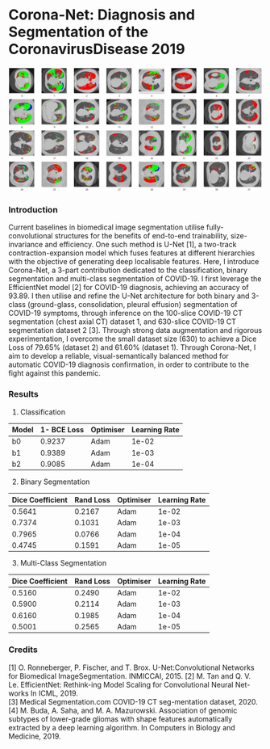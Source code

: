 # Corona-Net: Diagnosis and Segmentation of the CoronavirusDisease 2019  
![Ground-truth masks for axial chest CT scans](./utils/main.PNG)  

### Introduction  
  
Current baselines in biomedical image segmentation utilise fully-convolutional structures for the benefits of end-to-end trainability, size-invariance and efficiency. One such method is U-Net [1], a two-track contraction-expansion model which fuses features at different hierarchies with the objective of generating deep localisable features. Here, I introduce Corona-Net, a 3-part contribution dedicated to the classification, binary segmentation and multi-class segmentation of COVID-19. I first leverage the EfficientNet model [2] for COVID-19 diagnosis, achieving an accuracy of 93.89. I then utilise and refine the U-Net architecture for both binary and 3-class (ground-glass, consolidation, pleural effusion) segmentation of COVID-19 symptoms, through inference on the 100-slice COVID-19 CT segmentation (chest axial CT) dataset 1, and 630-slice COVID-19 CT segmentation dataset 2 [3]. Through strong data augmentation and rigorous experimentation, I overcome the small dataset size (630) to achieve a Dice Loss of 79.65% (dataset 2) and 61.60% (dataset 1). Through Corona-Net, I aim to develop a reliable, visual-semantically balanced method for automatic COVID-19 diagnosis confirmation, in order to contribute to the fight against this pandemic.  

### Results
1. Classification  
  
| Model | 1- BCE Loss | Optimiser | Learning Rate |
|-------|-------------|-----------|---------------|
| b0    | 0\.9237     | Adam      | 1e\-02        |
| b1    | 0\.9389     | Adam      | 1e\-03        |
| b2    | 0\.9085     | Adam      | 1e\-04        |  
  
2. Binary Segmentation

| Dice Coefficient | Rand Loss | Optimiser | Learning Rate |
|------------------|-----------|-----------|---------------|
| 0\.5641          | 0\.2167   | Adam      | 1e\-02        |
| 0\.7374          | 0\.1031   | Adam      | 1e\-03        |
| 0\.7965          | 0\.0766   | Adam      | 1e\-04        |
| 0\.4745          | 0\.1591   | Adam      | 1e\-05        |
  
3. Multi-Class Segmentation

| Dice Coefficient | Rand Loss | Optimiser | Learning Rate |
|------------------|-----------|-----------|---------------|
| 0\.5160          | 0\.2490   | Adam      | 1e\-02        |
| 0\.5900          | 0\.2114   | Adam      | 1e\-03        |
| 0\.6160          | 0\.1985   | Adam      | 1e\-04        |
| 0\.5001          | 0\.2565   | Adam      | 1e\-05        |
  
### Credits  
[1] O. Ronneberger, P. Fischer, and T. Brox.  U-Net:Convolutional  Networks  for  Biomedical  ImageSegmentation. INMICCAI, 2015.
[2] M. Tan and Q. V. Le. EfficientNet: Rethink-ing Model Scaling for Convolutional Neural Net-works In ICML, 2019.  
[3] Medical Segmentation.com  COVID-19 CT seg-mentation dataset, 2020.  
[4] M. Buda, A. Saha, and M. A. Mazurowski. Association of genomic subtypes of lower-grade gliomas with shape features automatically extracted by a deep learning algorithm. In Computers in Biology and Medicine, 2019.
